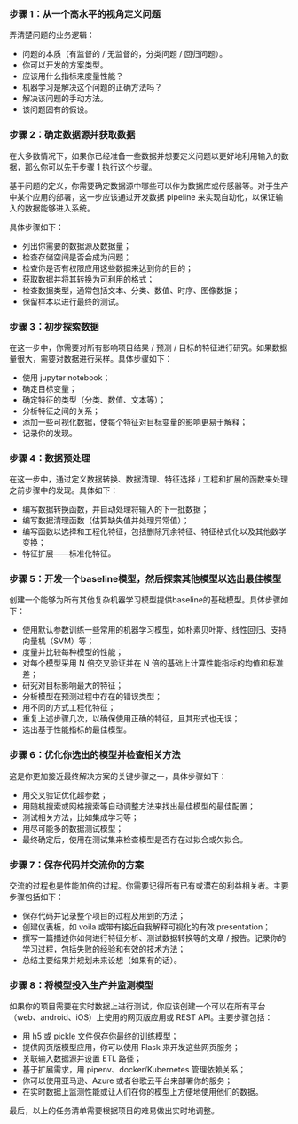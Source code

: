 ### 步骤 1：从一个高水平的视角定义问题

弄清楚问题的业务逻辑：

* 问题的本质（有监督的 / 无监督的，分类问题 / 回归问题）。
* 你可以开发的方案类型。
* 应该用什么指标来度量性能？
* 机器学习是解决这个问题的正确方法吗？
* 解决该问题的手动方法。
* 该问题固有的假设。

### 步骤 2：确定数据源并获取数据

在大多数情况下，如果你已经准备一些数据并想要定义问题以更好地利用输入的数据，那么你可以先于步骤 1 执行这个步骤。

基于问题的定义，你需要确定数据源中哪些可以作为数据库或传感器等。对于生产中某个应用的部署，这一步应该通过开发数据 pipeline 来实现自动化，以保证输入的数据能够进入系统。

具体步骤如下：

* 列出你需要的数据源及数据量；
* 检查存储空间是否会成为问题；
* 检查你是否有权限应用这些数据来达到你的目的；
* 获取数据并将其转换为可利用的格式；
* 检查数据类型，通常包括文本、分类、数值、时序、图像数据；
* 保留样本以进行最终的测试。

### 步骤 3：初步探索数据

在这一步中，你需要对所有影响项目结果 / 预测 / 目标的特征进行研究。如果数据量很大，需要对数据进行采样。具体步骤如下：

* 使用 jupyter notebook；
* 确定目标变量；
* 确定特征的类型（分类、数值、文本等）；
* 分析特征之间的关系；
* 添加一些可视化数据，使每个特征对目标变量的影响更易于解释；
* 记录你的发现。

### 步骤 4：数据预处理

在这一步中，通过定义数据转换、数据清理、特征选择 / 工程和扩展的函数来处理之前步骤中的发现。具体如下：

* 编写数据转换函数，并自动处理将输入的下一批数据；
* 编写数据清理函数（估算缺失值并处理异常值）；
* 编写函数以选择和工程化特征，包括删除冗余特征、特征格式化以及其他数学变换；
* 特征扩展——标准化特征。

### 步骤 5：开发一个baseline模型，然后探索其他模型以选出最佳模型

创建一个能够为所有其他复杂机器学习模型提供baseline的基础模型。具体步骤如下：

* 使用默认参数训练一些常用的机器学习模型，如朴素贝叶斯、线性回归、支持向量机（SVM）等；
* 度量并比较每种模型的性能；
* 对每个模型采用 N 倍交叉验证并在 N 倍的基础上计算性能指标的均值和标准差；
* 研究对目标影响最大的特征；
* 分析模型在预测过程中存在的错误类型；
* 用不同的方式工程化特征；
* 重复上述步骤几次，以确保使用正确的特征，且其形式也无误；
* 选出基于性能指标的最佳模型。

### 步骤 6：优化你选出的模型并检查相关方法

这是你更加接近最终解决方案的关键步骤之一，具体步骤如下：

* 用交叉验证优化超参数；
* 用随机搜索或网格搜索等自动调整方法来找出最佳模型的最佳配置；
* 测试相关方法，比如集成学习等；
* 用尽可能多的数据测试模型；
* 最终确定后，使用在测试集来检查模型是否存在过拟合或欠拟合。

### 步骤 7：保存代码并交流你的方案

交流的过程也是性能加倍的过程。你需要记得所有已有或潜在的利益相关者。主要步骤包括如下：

* 保存代码并记录整个项目的过程及用到的方法；
* 创建仪表板，如 voila 或带有接近自我解释可视化的有效 presentation；
* 撰写一篇描述你如何进行特征分析、测试数据转换等的文章 / 报告。记录你的学习过程，包括失败的经验和有效的技术方法；
* 总结主要结果并规划未来设想（如果有的话）。

### 步骤 8：将模型投入生产并监测模型

如果你的项目需要在实时数据上进行测试，你应该创建一个可以在所有平台（web、android、iOS）上使用的网页版应用或 REST API。主要步骤包括：

* 用 h5 或 pickle 文件保存你最终的训练模型；
* 提供网页版模型应用，你可以使用 Flask 来开发这些网页服务；
* 关联输入数据源并设置 ETL 路径；
* 基于扩展需求，用 pipenv、docker/Kubernetes 管理依赖关系；
* 你可以使用亚马逊、Azure 或者谷歌云平台来部署你的服务；
* 在实时数据上监测性能或让人们在你的模型上方便地使用他们的数据。

最后，以上的任务清单需要根据项目的难易做出实时地调整。
